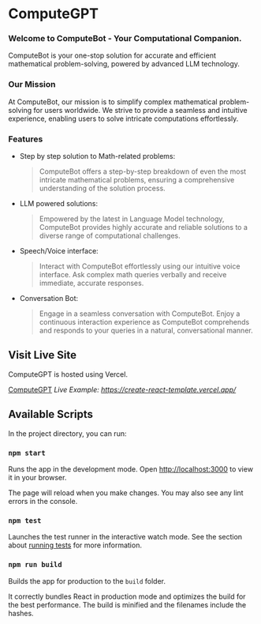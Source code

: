 # ComputeGPT
### Welcome to ComputeBot - Your Computational Companion.

ComputeBot is your one-stop solution for accurate and efficient mathematical problem-solving, powered by advanced LLM technology.

### Our Mission

At ComputeBot, our mission is to simplify complex mathematical problem-solving for users worldwide. We strive to provide a seamless and intuitive experience, enabling users to solve intricate computations effortlessly.

### Features

- Step by step solution to Math-related problems:
  > ComputeBot offers a step-by-step breakdown of even the most intricate mathematical problems, ensuring a comprehensive understanding of the solution process.

- LLM powered solutions:
  > Empowered by the latest in Language Model technology, ComputeBot provides highly accurate and reliable solutions to a diverse range of computational challenges.

- Speech/Voice interface:
  > Interact with ComputeBot effortlessly using our intuitive voice interface. Ask complex math queries verbally and receive immediate, accurate responses.

- Conversation Bot:
  > Engage in a seamless conversation with ComputeBot. Enjoy a continuous interaction experience as ComputeBot comprehends and responds to your queries in a natural, conversational manner.

## Visit Live Site

ComputeGPT is hosted using Vercel.

[ComputeGPT](https://computegpt.vercel.app/)
_Live Example: https://create-react-template.vercel.app/_

## Available Scripts

In the project directory, you can run:

### `npm start`

Runs the app in the development mode. Open [http://localhost:3000](http://localhost:3000) to view it in your browser.

The page will reload when you make changes. You may also see any lint errors in the console.

### `npm test`

Launches the test runner in the interactive watch mode. See the section about [running tests](https://facebook.github.io/create-react-app/docs/running-tests) for more information.

### `npm run build`

Builds the app for production to the `build` folder.

It correctly bundles React in production mode and optimizes the build for the best performance. The build is minified and the filenames include the hashes.

